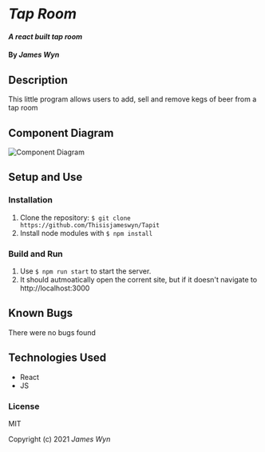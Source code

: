 # _Tap Room_

#### _A react built tap room_

#### By _James Wyn_

## Description
This little program allows users to add, sell and remove kegs of beer from a tap room

## Component Diagram

![Component Diagram](../Diagram.png)

## Setup and Use

### Installation
1. Clone the repository: `$ git clone https://github.com/Thisisjameswyn/Tapit`
2. Install node modules with `$ npm install`

### Build and Run
1. Use `$ npm run start` to start the server.
2. It should autmoatically open the corrent site, but if it doesn't navigate to http://localhost:3000

## Known Bugs
There were no bugs found

## Technologies Used
* React
* JS

### License

MIT

Copyright (c) 2021 _James Wyn_